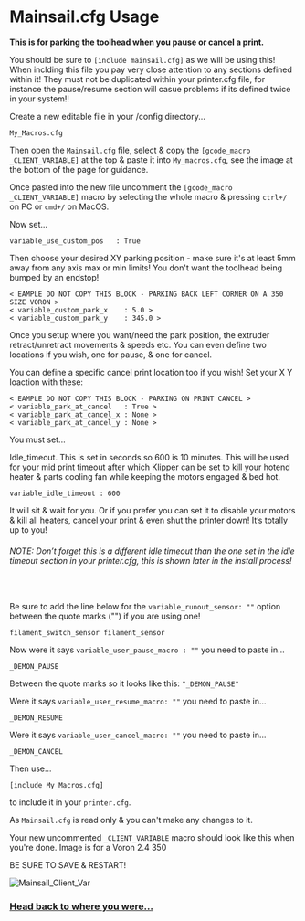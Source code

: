 



# Mainsail.cfg Usage

**This is for parking the toolhead when you pause or cancel a print.** 

You should be sure to `[include mainsail.cfg]` as we will be using this! 
When inclding this file you pay very close attention to any sections defined within it! They must not be duplicated within your printer.cfg file, for instance the pause/resume section will casue problems if its defined twice in your system!!

Create a new editable file in your /config directory...

```
My_Macros.cfg
```

Then open the `Mainsail.cfg` file, select & copy the `[gcode_macro _CLIENT_VARIABLE]` at the top & paste it into `My_macros.cfg`, see the image at the bottom of the page for guidance.

Once pasted into the new file uncomment the `[gcode_macro _CLIENT_VARIABLE]` macro by selecting the whole macro & pressing `ctrl+/` on PC or `cmd+/` on MacOS.

Now set...
```
variable_use_custom_pos   : True
```

Then choose your desired XY parking position - make sure it's at least 5mm away from any axis max or min limits! You don't want the toolhead being bumped by an endstop!

```
< EAMPLE DO NOT COPY THIS BLOCK - PARKING BACK LEFT CORNER ON A 350 SIZE VORON >
< variable_custom_park_x    : 5.0 >
< variable_custom_park_y    : 345.0 >
```

Once you setup where you want/need the park position, the extruder retract/unretract movements & speeds etc. You can even define two locations if you wish, one for pause, & one for cancel.

You can define a specific cancel print location too if you wish! Set your X Y loaction with these:
```
< EAMPLE DO NOT COPY THIS BLOCK - PARKING ON PRINT CANCEL >
< variable_park_at_cancel   : True >
< variable_park_at_cancel_x : None >
< variable_park_at_cancel_y : None >
```
You must set...

Idle_timeout. This is set in seconds so 600 is 10 minutes. This will be used for your mid print timeout after which Klipper can be set to kill your hotend heater & parts cooling fan while keeping the motors engaged & bed hot. 
```
variable_idle_timeout : 600
``` 

It will sit & wait for you. Or if you prefer you can set it to disable your motors & kill all heaters, cancel your print & even shut the printer down! 
It’s totally up to you!

###### NOTE: Don’t forget this is a different idle timeout than the one set in the idle timeout section in your printer.cfg, this is shown later in the install process!

<br>

Be sure to add the line below for the `variable_runout_sensor: ""` option between the quote marks ("") if you are using one!
```
filament_switch_sensor filament_sensor
```

Now were it says `variable_user_pause_macro : ""` you need to paste in...
```
_DEMON_PAUSE
```
Between the quote marks so it looks like this: `"_DEMON_PAUSE"`


Were it says `variable_user_resume_macro: ""` you need to paste in...
```
_DEMON_RESUME
```

Were it says `variable_user_cancel_macro: ""` you need to paste in...
```
_DEMON_CANCEL
```

Then use... 
```
[include My_Macros.cfg]
```
to include it in your `printer.cfg`. 

As `Mainsail.cfg` is read only & you can't make any changes to it.

Your new uncommented `_CLIENT_VARIABLE` macro should look like this when you're done. Image is for a Voron 2.4 350

BE SURE TO SAVE & RESTART!

![Mainsail_Client_Var](https://github.com/user-attachments/assets/bf10ec6c-7a72-4edb-b25d-7428429329bd)

### [Head back to where you were...](https://github.com/3DPrintDemon/Demon_Klipper_Essentials_Unified/blob/main/Documentation/INSTALL_INSTRUCTIONS/General_Setup_For_All_Printers/INSTALL_INSTRUCTIONS.md#set-up-your-mainsailcfg-file)
